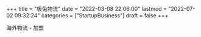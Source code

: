+++
title = "极兔物流"
date = "2022-03-08 22:06:00"
lastmod = "2022-07-02 09:32:24"
categories = ["StartupBusiness"]
draft = false
+++

海外物流 - 加盟